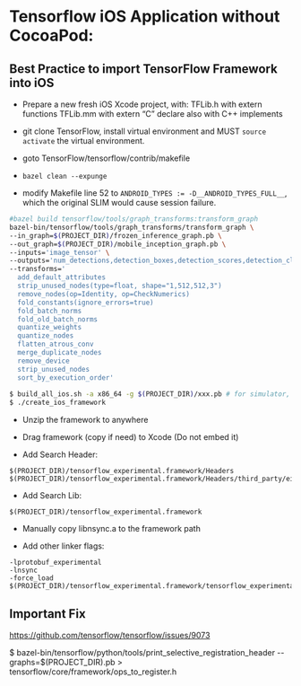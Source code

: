 # Tensorflow iOS Application without CocoaPod:


## Best Practice to import TensorFlow Framework into iOS

- Prepare a new fresh iOS Xcode project, with:
	TFLib.h with extern functions
	TFLib.mm with extern “C” declare also with C++ implements

- git clone TensorFlow, install virtual environment and MUST `source activate` the virtual environment.
- goto TensorFlow/tensorflow/contrib/makefile
- `bazel clean --expunge`
- modify Makefile line 52 to `ANDROID_TYPES := -D__ANDROID_TYPES_FULL__`, which the original SLIM would cause session failure.
``` bash
#bazel build tensorflow/tools/graph_transforms:transform_graph
bazel-bin/tensorflow/tools/graph_transforms/transform_graph \
--in_graph=$(PROJECT_DIR)/frozen_inference_graph.pb \
--out_graph=$(PROJECT_DIR)/mobile_inception_graph.pb \
--inputs='image_tensor' \
--outputs='num_detections,detection_boxes,detection_scores,detection_classes' \
--transforms='
  add_default_attributes
  strip_unused_nodes(type=float, shape="1,512,512,3")
  remove_nodes(op=Identity, op=CheckNumerics)
  fold_constants(ignore_errors=true)
  fold_batch_norms
  fold_old_batch_norms
  quantize_weights
  quantize_nodes
  flatten_atrous_conv
  merge_duplicate_nodes
  remove_device
  strip_unused_nodes
  sort_by_execution_order'
	
$ build_all_ios.sh -a x86_64 -g $(PROJECT_DIR)/xxx.pb # for simulator, or armv7 / armv7s for real phone
$ ./create_ios_framework
```


- Unzip the framework to anywhere
- Drag framework (copy if need) to Xcode (Do not embed it)

- Add Search Header:

```
$(PROJECT_DIR)/tensorflow_experimental.framework/Headers
$(PROJECT_DIR)/tensorflow_experimental.framework/Headers/third_party/eigen3
```

- Add Search Lib:
```
$(PROJECT_DIR)/tensorflow_experimental.framework
```

- Manually copy libnsync.a to the framework path

- Add other linker flags:

```
-lprotobuf_experimental
-lnsync
-force_load $(PROJECT_DIR)/tensorflow_experimental.framework/tensorflow_experimental
```


## Important Fix
https://github.com/tensorflow/tensorflow/issues/9073

$ bazel-bin/tensorflow/python/tools/print_selective_registration_header --graphs=$(PROJECT_DIR).pb > tensorflow/core/framework/ops_to_register.h
